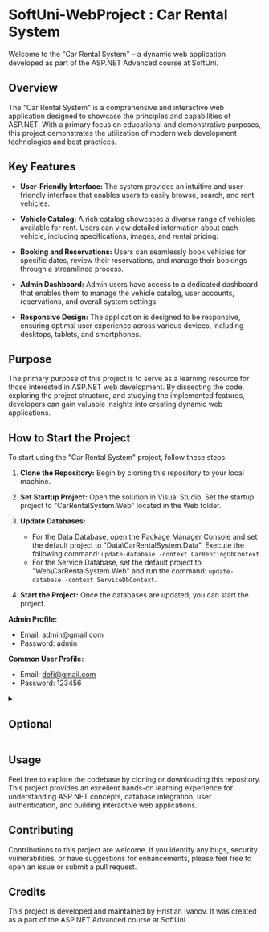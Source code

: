 # SoftUni-WebProject : Car Rental System

Welcome to the "Car Rental System" – a dynamic web application developed as part of the ASP.NET Advanced course at SoftUni.

## Overview

The "Car Rental System" is a comprehensive and interactive web application designed to showcase the principles and capabilities of ASP.NET. With a primary focus on educational and demonstrative purposes, this project demonstrates the utilization of modern web development technologies and best practices.

## Key Features

- **User-Friendly Interface:** The system provides an intuitive and user-friendly interface that enables users to easily browse, search, and rent vehicles.

- **Vehicle Catalog:** A rich catalog showcases a diverse range of vehicles available for rent. Users can view detailed information about each vehicle, including specifications, images, and rental pricing.

- **Booking and Reservations:** Users can seamlessly book vehicles for specific dates, review their reservations, and manage their bookings through a streamlined process.

- **Admin Dashboard:** Admin users have access to a dedicated dashboard that enables them to manage the vehicle catalog, user accounts, reservations, and overall system settings.

- **Responsive Design:** The application is designed to be responsive, ensuring optimal user experience across various devices, including desktops, tablets, and smartphones.

## Purpose

The primary purpose of this project is to serve as a learning resource for those interested in ASP.NET web development. By dissecting the code, exploring the project structure, and studying the implemented features, developers can gain valuable insights into creating dynamic web applications.

## How to Start the Project

To start using the "Car Rental System" project, follow these steps:

1. **Clone the Repository:** Begin by cloning this repository to your local machine.

2. **Set Startup Project:** Open the solution in Visual Studio. Set the startup project to "CarRentalSystem.Web" located in the Web folder.

3. **Update Databases:**
   - For the Data Database, open the Package Manager Console and set the default project to "Data\CarRentalSystem.Data". Execute the following command: `update-database -context CarRentingDbContext`.
   - For the Service Database, set the default project to "Web\CarRentalSystem.Web" and run the command: `update-database -context ServiceDbContext`.

5. **Start the Project:** Once the databases are updated, you can start the project. 

**Admin Profile:**
- Email: admin@gmail.com
- Password: admin

**Common User Profile:**
- Email: defi@gmail.com
- Password: 123456
  
<details>
  <summary><h2>Optional</h2></summary>

  ### Contact

  If you encounter any issues related to email sending functionality, please note that the project is set up to use the Mailtrap service for testing purposes. You can configure the email sending by modifying the `SendMail` method in the `Contact` page's code. Replace the placeholder values with your own Mailtrap credentials.

  ### Switch to Production Environment for Custom Error Pages

  To view custom error pages, switch the project to the production environment. Custom error pages provide a more user-friendly experience by displaying informative messages when errors occur.

  To switch to the production environment:
  1. Right-click on the "CarRentalSystem.Web" project and select "Properties."
  2. Under the "Debug" section, find the "Environment variables" setting.
  3. Change the value from "Development" to "Production."
</details>

## Usage

Feel free to explore the codebase by cloning or downloading this repository. This project provides an excellent hands-on learning experience for understanding ASP.NET concepts, database integration, user authentication, and building interactive web applications.

## Contributing

Contributions to this project are welcome. If you identify any bugs, security vulnerabilities, or have suggestions for enhancements, please feel free to open an issue or submit a pull request.

## Credits

This project is developed and maintained by Hristian Ivanov. It was created as a part of the ASP.NET Advanced course at SoftUni.
